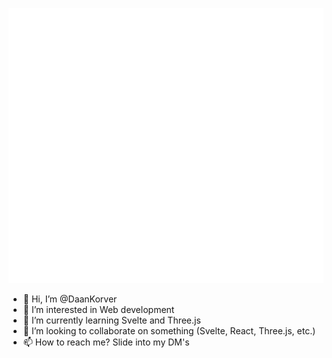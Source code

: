 ![Metrics](https://github.com/DaanKorver/DaanKorver/blob/master/github-metrics.svg)

- 👋 Hi, I’m @DaanKorver
- 👀 I’m interested in Web development
- 🌱 I’m currently learning Svelte and Three.js
- 💞️ I’m looking to collaborate on something (Svelte, React, Three.js, etc.)
- 📫 How to reach me? Slide into my DM's

<!---
DaanKorver/DaanKorver is a ✨ special ✨ repository because its `README.md` (this file) appears on your GitHub profile.
You can click the Preview link to take a look at your changes.
--->

